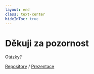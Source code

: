 ```yaml
---
layout: end
class: text-center
hideInToc: true
---
```


# Děkuji za pozornost

Otázky?

[Repository](https://github.com/OA-PVA4-Syllabus/prednasky) / [Prezentace](https://oa-pva4-syllabus.github.io/prednasky/)
